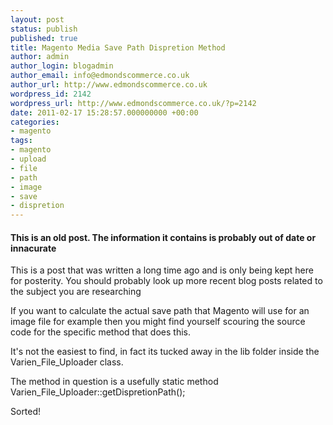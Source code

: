 ```yaml
---
layout: post
status: publish
published: true
title: Magento Media Save Path Dispretion Method
author: admin
author_login: blogadmin
author_email: info@edmondscommerce.co.uk
author_url: http://www.edmondscommerce.co.uk
wordpress_id: 2142
wordpress_url: http://www.edmondscommerce.co.uk/?p=2142
date: 2011-02-17 15:28:57.000000000 +00:00
categories:
- magento
tags:
- magento
- upload
- file
- path
- image
- save
- dispretion
---
```

<div class="oldpost"><h4>This is an old post. The information it contains is probably out of date or innacurate</h4>
<p>
This is a post that was written a long time ago and is only being kept here for posterity.
You should probably look up more recent blog posts related to the subject you are researching
</p>
</div>
If you want to calculate the actual save path that Magento will use for an image file for example then you might find yourself scouring the source code for the specific method that does this.

It's not the easiest to find, in fact its tucked away in the lib folder inside the Varien_File_Uploader class.

The method in question is a usefully static method Varien_File_Uploader::getDispretionPath();

Sorted!

